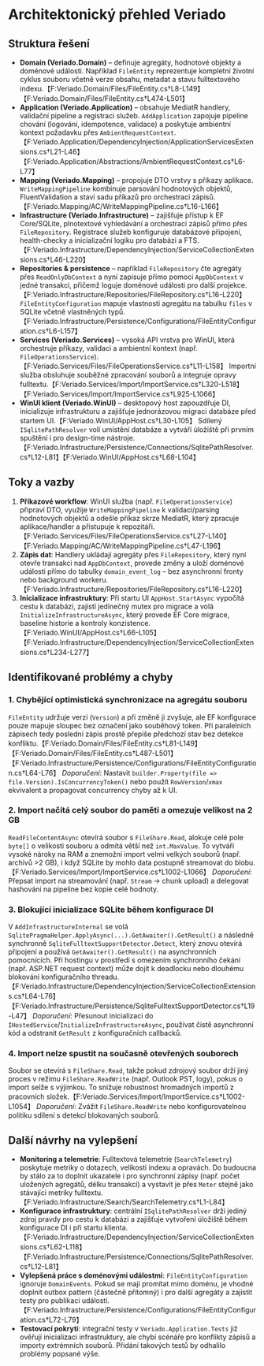 # Architektonický přehled Veriado

## Struktura řešení
- **Domain (Veriado.Domain)** – definuje agregáty, hodnotové objekty a doménové události. Například `FileEntity` reprezentuje kompletní životní cyklus souboru včetně verze obsahu, metadat a stavu fulltextového indexu.【F:Veriado.Domain/Files/FileEntity.cs†L8-L149】【F:Veriado.Domain/Files/FileEntity.cs†L474-L501】
- **Application (Veriado.Application)** – obsahuje MediatR handlery, validační pipeline a registraci služeb. `AddApplication` zapojuje pipeline chování (logování, idempotence, validace) a poskytuje ambientní kontext požadavku přes `AmbientRequestContext`.【F:Veriado.Application/DependencyInjection/ApplicationServicesExtensions.cs†L21-L46】【F:Veriado.Application/Abstractions/AmbientRequestContext.cs†L6-L77】
- **Mapping (Veriado.Mapping)** – propojuje DTO vrstvy s příkazy aplikace. `WriteMappingPipeline` kombinuje parsování hodnotových objektů, FluentValidation a staví sadu příkazů pro orchestraci zápisů.【F:Veriado.Mapping/AC/WriteMappingPipeline.cs†L16-L166】
- **Infrastructure (Veriado.Infrastructure)** – zajišťuje přístup k EF Core/SQLite, plnotextové vyhledávání a orchestraci zápisů přímo přes `FileRepository`. Registrace služeb konfiguruje databázové připojení, health-checky a inicializační logiku pro databázi a FTS.【F:Veriado.Infrastructure/DependencyInjection/ServiceCollectionExtensions.cs†L46-L220】
- **Repositories & persistence** – například `FileRepository` čte agregáty přes `ReadOnlyDbContext` a nyní zapisuje přímo pomocí `AppDbContext` v jedné transakci, přičemž loguje doménové události pro další projekce.【F:Veriado.Infrastructure/Repositories/FileRepository.cs†L16-L220】 `FileEntityConfiguration` mapuje vlastnosti agregátu na tabulku `files` v SQLite včetně vlastněných typů.【F:Veriado.Infrastructure/Persistence/Configurations/FileEntityConfiguration.cs†L6-L157】
- **Services (Veriado.Services)** – vysoká API vrstva pro WinUI, která orchestruje příkazy, validaci a ambientní kontext (např. `FileOperationsService`).【F:Veriado.Services/Files/FileOperationsService.cs†L11-L158】 Importní služba obsluhuje souběžné zpracování souborů a integruje opravy fulltextu.【F:Veriado.Services/Import/ImportService.cs†L320-L518】【F:Veriado.Services/Import/ImportService.cs†L925-L1066】
- **WinUI klient (Veriado.WinUI)** – desktopový host zapouzdřuje DI, inicializuje infrastrukturu a zajišťuje jednorázovou migraci databáze před startem UI.【F:Veriado.WinUI/AppHost.cs†L30-L105】 Sdílený `ISqlitePathResolver` volí umístění databáze a vytváří úložiště při prvním spuštění i pro design-time nástroje.【F:Veriado.Infrastructure/Persistence/Connections/SqlitePathResolver.cs†L12-L81】【F:Veriado.WinUI/AppHost.cs†L68-L104】

## Toky a vazby
1. **Příkazové workflow**: WinUI služba (např. `FileOperationsService`) připraví DTO, využije `WriteMappingPipeline` k validaci/parsing hodnotových objektů a odešle příkaz skrze MediatR, který zpracuje aplikace/handler a přistupuje k repozitáři.【F:Veriado.Services/Files/FileOperationsService.cs†L27-L140】【F:Veriado.Mapping/AC/WriteMappingPipeline.cs†L47-L196】
2. **Zápis dat**: Handlery ukládají agregáty přes `FileRepository`, který nyní otevře transakci nad `AppDbContext`, provede změny a uloží doménové události přímo do tabulky `domain_event_log` – bez asynchronní fronty nebo background workeru.【F:Veriado.Infrastructure/Repositories/FileRepository.cs†L16-L220】
3. **Inicializace infrastruktury**: Při startu UI `AppHost.StartAsync` vypočítá cestu k databázi, zajistí jedinečný mutex pro migrace a volá `InitializeInfrastructureAsync`, který provede EF Core migrace, baseline historie a kontroly konzistence.【F:Veriado.WinUI/AppHost.cs†L66-L105】【F:Veriado.Infrastructure/DependencyInjection/ServiceCollectionExtensions.cs†L234-L277】

## Identifikované problémy a chyby
### 1. Chybějící optimistická synchronizace na agregátu souboru
`FileEntity` udržuje verzi (`Version`) a při změně ji zvyšuje, ale EF konfigurace pouze mapuje sloupec bez označení jako souběhový token. Při paralelních zápisech tedy poslední zápis prostě přepíše předchozí stav bez detekce konfliktu.【F:Veriado.Domain/Files/FileEntity.cs†L81-L149】【F:Veriado.Domain/Files/FileEntity.cs†L487-L501】【F:Veriado.Infrastructure/Persistence/Configurations/FileEntityConfiguration.cs†L64-L76】 
*Doporučení*: Nastavit `builder.Property(file => file.Version).IsConcurrencyToken()` nebo použít `RowVersion`/`xmax` ekvivalent a propagovat concurrency chyby až k UI.

### 2. Import načítá celý soubor do paměti a omezuje velikost na 2 GB
`ReadFileContentAsync` otevírá soubor s `FileShare.Read`, alokuje celé pole `byte[]` o velikosti souboru a odmítá větší než `int.MaxValue`. To vytváří vysoké nároky na RAM a znemožní import velmi velkých souborů (např. archivů >2 GB), i když SQLite by mohlo data postupně streamovat do blobu.【F:Veriado.Services/Import/ImportService.cs†L1002-L1066】 
*Doporučení*: Přepsat import na streamování (např. `Stream` -> chunk upload) a delegovat hashování na pipeline bez kopie celé hodnoty.

### 3. Blokující inicializace SQLite během konfigurace DI
V `AddInfrastructureInternal` se volá `SqlitePragmaHelper.ApplyAsync(...).GetAwaiter().GetResult()` a následně synchronně `SqliteFulltextSupportDetector.Detect`, který znovu otevírá připojení a používá `GetAwaiter().GetResult()` na asynchronních pomocnících. Při hostingu v prostředí s omezením synchronního čekání (např. ASP.NET request context) může dojít k deadlocku nebo dlouhému blokování konfiguračního threadu.【F:Veriado.Infrastructure/DependencyInjection/ServiceCollectionExtensions.cs†L64-L76】【F:Veriado.Infrastructure/Persistence/SqliteFulltextSupportDetector.cs†L19-L47】 
*Doporučení*: Přesunout inicializaci do `IHostedService`/`InitializeInfrastructureAsync`, používat čistě asynchronní kód a odstranit `GetResult` z konfiguračních callbacků.

### 4. Import nelze spustit na současně otevřených souborech
Soubor se otevírá s `FileShare.Read`, takže pokud zdrojový soubor drží jiný proces v režimu `FileShare.ReadWrite` (např. Outlook PST, logy), pokus o import selže s výjimkou. To snižuje robustnost hromadných importů z pracovních složek.【F:Veriado.Services/Import/ImportService.cs†L1002-L1054】 
*Doporučení*: Zvážit `FileShare.ReadWrite` nebo konfigurovatelnou politiku sdílení s detekcí blokovaných souborů.

## Další návrhy na vylepšení
- **Monitoring a telemetrie**: Fulltextová telemetrie (`SearchTelemetry`) poskytuje metriky o dotazech, velikosti indexu a opravách. Do budoucna by stálo za to doplnit ukazatele i pro synchronní zápisy (např. počet uložených agregátů, délku transakcí) a vystavit je přes `Meter` stejně jako stávající metriky fulltextu.【F:Veriado.Infrastructure/Search/SearchTelemetry.cs†L1-L84】
- **Konfigurace infrastruktury**: centrální `ISqlitePathResolver` drží jediný zdroj pravdy pro cestu k databázi a zajišťuje vytvoření úložiště během konfigurace DI i při startu klienta.【F:Veriado.Infrastructure/DependencyInjection/ServiceCollectionExtensions.cs†L62-L118】【F:Veriado.Infrastructure/Persistence/Connections/SqlitePathResolver.cs†L12-L81】
- **Vylepšená práce s doménovými událostmi**: `FileEntityConfiguration` ignoruje `DomainEvents`. Pokud se mají promítat mimo doménu, je vhodné doplnit outbox pattern (částečně přítomný) i pro další agregáty a zajistit testy pro publikaci událostí.【F:Veriado.Infrastructure/Persistence/Configurations/FileEntityConfiguration.cs†L72-L79】
- **Testovací pokrytí**: integrační testy v `Veriado.Application.Tests` již ověřují inicializaci infrastruktury, ale chybí scénáře pro konflikty zápisů a importy extrémních souborů. Přidání takových testů by odhalilo problémy popsané výše.
